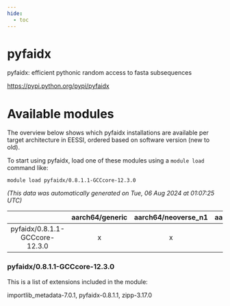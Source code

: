 ```yaml
---
hide:
  - toc
---
```


pyfaidx
=======


pyfaidx: efficient pythonic random access to fasta subsequences

https://pypi.python.org/pypi/pyfaidx
# Available modules


The overview below shows which pyfaidx installations are available per target architecture in EESSI, ordered based on software version (new to old).

To start using pyfaidx, load one of these modules using a `module load` command like:

```shell
module load pyfaidx/0.8.1.1-GCCcore-12.3.0
```

*(This data was automatically generated on Tue, 06 Aug 2024 at 01:07:25 UTC)*  

| |aarch64/generic|aarch64/neoverse_n1|aarch64/neoverse_v1|x86_64/generic|x86_64/amd/zen2|x86_64/amd/zen3|x86_64/amd/zen4|x86_64/intel/haswell|x86_64/intel/skylake_avx512|
| :---: | :---: | :---: | :---: | :---: | :---: | :---: | :---: | :---: | :---: |
|pyfaidx/0.8.1.1-GCCcore-12.3.0|x|x|x|x|x|x|-|x|x|


### pyfaidx/0.8.1.1-GCCcore-12.3.0

This is a list of extensions included in the module:

importlib_metadata-7.0.1, pyfaidx-0.8.1.1, zipp-3.17.0